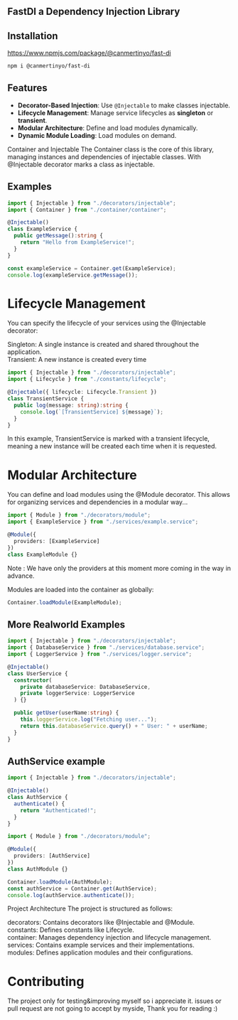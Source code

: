 ## FastDI a Dependency Injection Library

## Installation
https://www.npmjs.com/package/@canmertinyo/fast-di

```bash
npm i @canmertinyo/fast-di
```

## Features

- **Decorator-Based Injection**: Use `@Injectable` to make classes injectable.
- **Lifecycle Management**: Manage service lifecycles as **singleton** or **transient**.
- **Modular Architecture**: Define and load modules dynamically.
- **Dynamic Module Loading**: Load modules on demand.


Container and Injectable
The Container class is the core of this library, managing instances and dependencies of injectable classes. With @Injectable decorator marks a class as injectable.
## Examples
```typescript
import { Injectable } from "./decorators/injectable";
import { Container } from "./container/container";

@Injectable()
class ExampleService {
  public getMessage():string {
    return "Hello from ExampleService!";
  }
}

const exampleService = Container.get(ExampleService);
console.log(exampleService.getMessage());
```


# Lifecycle Management
You can specify the lifecycle of your services using the @Injectable decorator:

Singleton: A single instance is created and shared throughout the application.
</br>
Transient: A new instance is created every time

```typescript
import { Injectable } from "./decorators/injectable";
import { Lifecycle } from "./constants/lifecycle";

@Injectable({ lifecycle: Lifecycle.Transient })
class TransientService {
  public log(message: string):string {
    console.log(`[TransientService] ${message}`);
  }
}
```

In this example, TransientService is marked with a transient lifecycle, meaning a new instance will be created each time when it is requested.


# Modular Architecture
You can define and load modules using the @Module decorator. This allows for organizing services and dependencies in a modular way...

```typescript
import { Module } from "./decorators/module";
import { ExampleService } from "./services/example.service";

@Module({
  providers: [ExampleService]
})
class ExampleModule {}
```
Note : We have only the providers at this moment more coming in the way in advance.

Modules are loaded into the container as globally:
```typescript
Container.loadModule(ExampleModule);
```

## More Realworld Examples
```typescript
import { Injectable } from "./decorators/injectable";
import { DatabaseService } from "./services/database.service";
import { LoggerService } from "./services/logger.service";

@Injectable()
class UserService {
  constructor(
    private databaseService: DatabaseService,
    private loggerService: LoggerService
  ) {}

  public getUser(userName:string) {
    this.loggerService.log("Fetching user...");
    return this.databaseService.query() + " User: " + userName;
  }
}
```

## AuthService example
```typescript
import { Injectable } from "./decorators/injectable";

@Injectable()
class AuthService {
  authenticate() {
    return "Authenticated!";
  }
}

import { Module } from "./decorators/module";

@Module({
  providers: [AuthService]
})
class AuthModule {}

Container.loadModule(AuthModule);
const authService = Container.get(AuthService);
console.log(authService.authenticate());
```
Project Architecture
The project is structured as follows:

decorators: Contains decorators like @Injectable and @Module. </br>
constants: Defines constants like Lifecycle. </br>
container: Manages dependency injection and lifecycle management. </br>
services: Contains example services and their implementations. </br>
modules: Defines application modules and their configurations.

# Contributing
The project only for testing&improving myself so i appreciate it. issues or pull request are not going to accept by myside, Thank you for reading :)
